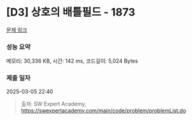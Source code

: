 # [D3] 상호의 배틀필드 - 1873 

[문제 링크](https://swexpertacademy.com/main/code/problem/problemDetail.do?contestProbId=AV5LyE7KD2ADFAXc) 

### 성능 요약

메모리: 30,336 KB, 시간: 142 ms, 코드길이: 5,024 Bytes

### 제출 일자

2025-03-05 22:40



> 출처: SW Expert Academy, https://swexpertacademy.com/main/code/problem/problemList.do